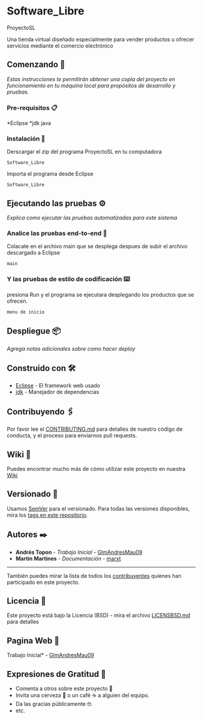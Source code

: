 # Software_Libre
ProyectoSL

Una tienda virtual diseñado especialmente para vender productos 
u ofrecer servicios mediante el comercio electrónico


## Comenzando 🚀

_Estas instrucciones te permitirán obtener una copia del proyecto en funcionamiento en tu máquina local para propósitos de desarrollo y pruebas._


### Pre-requisitos 📋

*Eclipse
*jdk java


### Instalación 🔧

Derscargar el zip del programa ProyectoSL en tu computadora

```
Software_Libre
```

Importa el programa desde Eclipse 

```
Software_Libre
```



## Ejecutando las pruebas ⚙️

_Explica como ejecutar las pruebas automatizadas para este sistema_

### Analice las pruebas end-to-end 🔩

Colacate en el archivo main que se desplega despues de subir el archivo descargado a Eclipse

```
main
```

### Y las pruebas de estilo de codificación ⌨️

presiona Run y el programa se ejecutara desplegando 
los productos que se ofrecen.

```
menu de inicio
```

## Despliegue 📦

_Agrega notas adicionales sobre como hacer deploy_

## Construido con 🛠️

* [Eclipse](https://www.eclipse.org/downloads/) - El framework web usado
* [jdk](https://www.oracle.com/java/technologies/javase-downloads.html) - Manejador de dependencias


## Contribuyendo 🖇️

Por favor lee el [CONTRIBUTING.md](https://gist.github.com/villanuevand/xxxxxx) para detalles de nuestro código de conducta, y el proceso para enviarnos pull requests.

## Wiki 📖

Puedes encontrar mucho más de cómo utilizar este proyecto en nuestra [Wiki](https://github.com/GlmAndresMau09/Software_Libre/wiki/Wiki)

## Versionado 📌

Usamos [SemVer](http://semver.org/) para el versionado. Para todas las versiones disponibles, mira los [tags en este repositorio](https://github.com/tu/proyecto/tags).

## Autores ✒️

* **Andrés Topon** - *Trabajo Inicial* - [GlmAndresMau09](https://github.com/villanuevand)
* **Martin Martines** - *Documentación* - [marxt](#fulanito-de-tal)
* **

También puedes mirar la lista de todos los [contribuyentes](https://github.com/your/project/contributors) quíenes han participado en este proyecto. 

## Licencia 📄

Este proyecto está bajo la Licencia (BSD) - mira el archivo [LICENSBSD.md](LICENSE.md) para detalles

## Pagina Web 📄

Trabajo Inicial* - [GlmAndresMau09]( https://glmandresmau09.github.io/Software_Libre/)

## Expresiones de Gratitud 🎁

* Comenta a otros sobre este proyecto 📢
* Invita una cerveza 🍺 o un café ☕ a alguien del equipo. 
* Da las gracias públicamente 🤓.
* etc.
